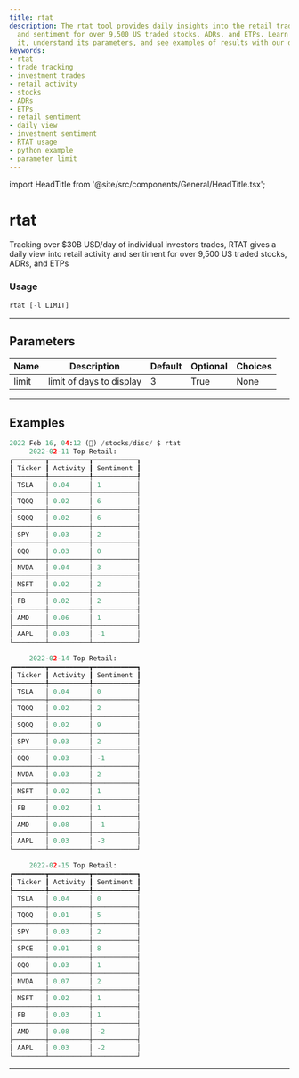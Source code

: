 ```yaml
---
title: rtat
description: The rtat tool provides daily insights into the retail trading activity
  and sentiment for over 9,500 US traded stocks, ADRs, and ETPs. Learn how to use
  it, understand its parameters, and see examples of results with our detailed documentation.
keywords:
- rtat
- trade tracking
- investment trades
- retail activity
- stocks
- ADRs
- ETPs
- retail sentiment
- daily view
- investment sentiment
- RTAT usage
- python example
- parameter limit
---
```


import HeadTitle from '@site/src/components/General/HeadTitle.tsx';

<HeadTitle title="rtat - Disc - Stocks - Reference | OpenBB Terminal Docs" />

# rtat

Tracking over $30B USD/day of individual investors trades, RTAT gives a daily view into retail activity and sentiment for over 9,500 US traded stocks, ADRs, and ETPs

### Usage

```python
rtat [-l LIMIT]
```

---

## Parameters

| Name | Description | Default | Optional | Choices |
| ---- | ----------- | ------- | -------- | ------- |
| limit | limit of days to display | 3 | True | None |


---

## Examples

```python
2022 Feb 16, 04:12 (🦋) /stocks/disc/ $ rtat
     2022-02-11 Top Retail:
┏━━━━━━━━┳━━━━━━━━━━┳━━━━━━━━━━━┓
┃ Ticker ┃ Activity ┃ Sentiment ┃
┡━━━━━━━━╇━━━━━━━━━━╇━━━━━━━━━━━┩
│ TSLA   │ 0.04     │ 1         │
├────────┼──────────┼───────────┤
│ TQQQ   │ 0.02     │ 6         │
├────────┼──────────┼───────────┤
│ SQQQ   │ 0.02     │ 6         │
├────────┼──────────┼───────────┤
│ SPY    │ 0.03     │ 2         │
├────────┼──────────┼───────────┤
│ QQQ    │ 0.03     │ 0         │
├────────┼──────────┼───────────┤
│ NVDA   │ 0.04     │ 3         │
├────────┼──────────┼───────────┤
│ MSFT   │ 0.02     │ 2         │
├────────┼──────────┼───────────┤
│ FB     │ 0.02     │ 2         │
├────────┼──────────┼───────────┤
│ AMD    │ 0.06     │ 1         │
├────────┼──────────┼───────────┤
│ AAPL   │ 0.03     │ -1        │
└────────┴──────────┴───────────┘

     2022-02-14 Top Retail:
┏━━━━━━━━┳━━━━━━━━━━┳━━━━━━━━━━━┓
┃ Ticker ┃ Activity ┃ Sentiment ┃
┡━━━━━━━━╇━━━━━━━━━━╇━━━━━━━━━━━┩
│ TSLA   │ 0.04     │ 0         │
├────────┼──────────┼───────────┤
│ TQQQ   │ 0.02     │ 2         │
├────────┼──────────┼───────────┤
│ SQQQ   │ 0.02     │ 9         │
├────────┼──────────┼───────────┤
│ SPY    │ 0.03     │ 2         │
├────────┼──────────┼───────────┤
│ QQQ    │ 0.03     │ -1        │
├────────┼──────────┼───────────┤
│ NVDA   │ 0.03     │ 2         │
├────────┼──────────┼───────────┤
│ MSFT   │ 0.02     │ 1         │
├────────┼──────────┼───────────┤
│ FB     │ 0.02     │ 1         │
├────────┼──────────┼───────────┤
│ AMD    │ 0.08     │ -1        │
├────────┼──────────┼───────────┤
│ AAPL   │ 0.03     │ -3        │
└────────┴──────────┴───────────┘

     2022-02-15 Top Retail:
┏━━━━━━━━┳━━━━━━━━━━┳━━━━━━━━━━━┓
┃ Ticker ┃ Activity ┃ Sentiment ┃
┡━━━━━━━━╇━━━━━━━━━━╇━━━━━━━━━━━┩
│ TSLA   │ 0.04     │ 0         │
├────────┼──────────┼───────────┤
│ TQQQ   │ 0.01     │ 5         │
├────────┼──────────┼───────────┤
│ SPY    │ 0.03     │ 2         │
├────────┼──────────┼───────────┤
│ SPCE   │ 0.01     │ 8         │
├────────┼──────────┼───────────┤
│ QQQ    │ 0.03     │ 1         │
├────────┼──────────┼───────────┤
│ NVDA   │ 0.07     │ 2         │
├────────┼──────────┼───────────┤
│ MSFT   │ 0.02     │ 1         │
├────────┼──────────┼───────────┤
│ FB     │ 0.03     │ 1         │
├────────┼──────────┼───────────┤
│ AMD    │ 0.08     │ -2        │
├────────┼──────────┼───────────┤
│ AAPL   │ 0.03     │ -2        │
└────────┴──────────┴───────────┘
```
---
